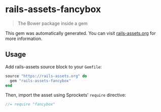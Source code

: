 # rails-assets-fancybox

> The Bower package inside a gem

This gem was automatically generated. You can visit [rails-assets.org](https://rails-assets.org) for more information.

## Usage

Add rails-assets source block to your `Gemfile`:

```ruby
source "https://rails-assets.org" do
  gem "rails-assets-fancybox"
end

```

Then, import the asset using Sprockets’ `require` directive:

```js
//= require "fancybox"
```
